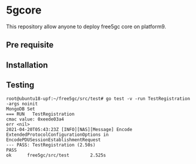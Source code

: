 # 5gcore

This repository allow anyone to deploy free5gc core on platform9.

## Pre requisite



## Installation


## Testing
```
root@ubuntu18-upf:~/free5gc/src/test# go test -v -run TestRegistration -args noinit
MongoDB Set
=== RUN   TestRegistration
cmac value: 0xeede03a4
err <nil>
2021-04-20T05:43:23Z [INFO][NAS][Message] Encode ExtendedProtocolConfigurationOptions in EncodePDUSessionEstablishmentRequest
--- PASS: TestRegistration (2.50s)
PASS
ok      free5gc/src/test        2.525s
```

